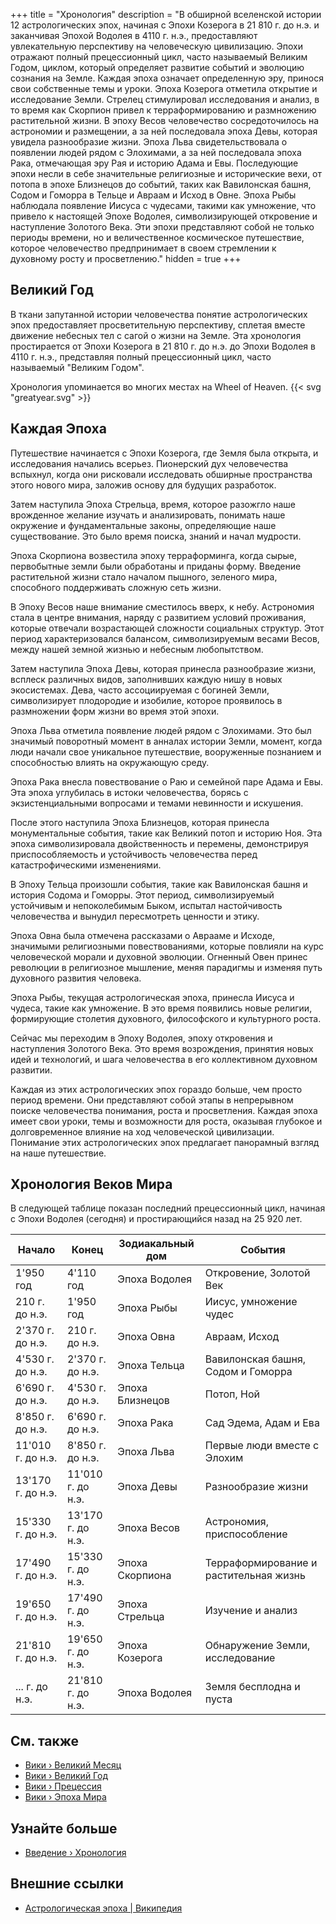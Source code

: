 +++
title = "Хронология"
description = "В обширной вселенской истории 12 астрологических эпох, начиная с Эпохи Козерога в 21 810 г. до н.э. и заканчивая Эпохой Водолея в 4110 г. н.э., предоставляют увлекательную перспективу на человеческую цивилизацию. Эпохи отражают полный прецессионный цикл, часто называемый Великим Годом, циклом, который определяет развитие событий и эволюцию сознания на Земле. Каждая эпоха означает определенную эру, принося свои собственные темы и уроки. Эпоха Козерога отметила открытие и исследование Земли. Стрелец стимулировал исследования и анализ, в то время как Скорпион привел к терраформированию и размножению растительной жизни. В эпоху Весов человечество сосредоточилось на астрономии и размещении, а за ней последовала эпоха Девы, которая увидела разнообразие жизни. Эпоха Льва свидетельствовала о появлении людей рядом с Элохимами, а за ней последовала эпоха Рака, отмечающая эру Рая и историю Адама и Евы. Последующие эпохи несли в себе значительные религиозные и исторические вехи, от потопа в эпохе Близнецов до событий, таких как Вавилонская башня, Содом и Гоморра в Тельце и Авраам и Исход в Овне. Эпоха Рыбы наблюдала появление Иисуса с чудесами, такими как умножение, что привело к настоящей Эпохе Водолея, символизирующей откровение и наступление Золотого Века. Эти эпохи представляют собой не только периоды времени, но и величественное космическое путешествие, которое человечество предпринимает в своем стремлении к духовному росту и просветлению."
hidden = true
+++

## Великий Год

В ткани запутанной истории человечества понятие астрологических эпох предоставляет просветительную перспективу, сплетая вместе движение небесных тел с сагой о жизни на Земле. Эта хронология простирается от Эпохи Козерога в 21 810 г. до н.э. до Эпохи Водолея в 4110 г. н.э., представляя полный прецессионный цикл, часто называемый "Великим Годом".

Хронология упоминается во многих местах на Wheel of Heaven. {{< svg "greatyear.svg" >}}

## Каждая Эпоха

Путешествие начинается с Эпохи Козерога, где Земля была открыта, и исследования начались всерьез. Пионерский дух человечества вспыхнул, когда они рисковали исследовать обширные пространства этого нового мира, заложив основу для будущих разработок.

Затем наступила Эпоха Стрельца, время, которое разожгло наше врожденное желание изучать и анализировать, понимать наше окружение и фундаментальные законы, определяющие наше существование. Это было время поиска, знаний и начал мудрости.

Эпоха Скорпиона возвестила эпоху терраформинга, когда сырые, первобытные земли были обработаны и приданы форму. Введение растительной жизни стало началом пышного, зеленого мира, способного поддерживать сложную сеть жизни.

В Эпоху Весов наше внимание сместилось вверх, к небу. Астрономия стала в центре внимания, наряду с развитием условий проживания, которые отвечали возрастающей сложности социальных структур. Этот период характеризовался балансом, символизируемым весами Весов, между нашей земной жизнью и небесным любопытством.

Затем наступила Эпоха Девы, которая принесла разнообразие жизни, всплеск различных видов, заполнивших каждую нишу в новых экосистемах. Дева, часто ассоциируемая с богиней Земли, символизирует плодородие и изобилие, которое проявилось в размножении форм жизни во время этой эпохи.

Эпоха Льва отметила появление людей рядом с Элохимами. Это был значимый поворотный момент в анналах истории Земли, момент, когда люди начали свое уникальное путешествие, вооруженные познанием и способностью влиять на окружающую среду.

Эпоха Рака внесла повествование о Раю и семейной паре Адама и Евы. Эта эпоха углубилась в истоки человечества, борясь с экзистенциальными вопросами и темами невинности и искушения.

После этого наступила Эпоха Близнецов, которая принесла монументальные события, такие как Великий потоп и историю Ноя. Эта эпоха символизировала двойственность и перемены, демонстрируя приспособляемость и устойчивость человечества перед катастрофическими изменениями.

В Эпоху Тельца произошли события, такие как Вавилонская башня и история Содома и Гоморры. Этот период, символизируемый устойчивым и непоколебимым Быком, испытал настойчивость человечества и вынудил пересмотреть ценности и этику.

Эпоха Овна была отмечена рассказами о Аврааме и Исходе, значимыми религиозными повествованиями, которые повлияли на курс человеческой морали и духовной эволюции. Огненный Овен принес революции в религиозное мышление, меняя парадигмы и изменяя путь духовного развития человека.

Эпоха Рыбы, текущая астрологическая эпоха, принесла Иисуса и чудеса, такие как умножение. В это время появились новые религии, формирующие столетия духовного, философского и культурного роста.

Сейчас мы переходим в Эпоху Водолея, эпоху откровения и наступления Золотого Века. Это время возрождения, принятия новых идей и технологий, и шага человечества в его коллективном духовном развитии.

Каждая из этих астрологических эпох гораздо больше, чем просто период времени. Они представляют собой этапы в непрерывном поиске человечества понимания, роста и просветления. Каждая эпоха имеет свои уроки, темы и возможности для роста, оказывая глубокое и долговременное влияние на ход человеческой цивилизации. Понимание этих астрологических эпох предлагает панорамный взгляд на наше путешествие.

## Хронология Веков Мира

В следующей таблице показан последний прецессионный цикл, начиная с Эпохи Водолея (сегодня) и простирающийся назад на 25 920 лет.

| Начало    | Конец     | Зодиакальный дом  | События                         |
|-----------|-----------|-------------------|-------------------------------|
| 1'950 год | 4'110 год | Эпоха Водолея     | Откровение, Золотой Век        |
| 210 г. до н.э. | 1'950 год  | Эпоха Рыбы     | Иисус, умножение чудес         |
| 2'370 г. до н.э. | 210 г. до н.э. | Эпоха Овна | Авраам, Исход                  |
| 4'530 г. до н.э. | 2'370 г. до н.э. | Эпоха Тельца | Вавилонская башня, Содом и Гоморра       |
| 6'690 г. до н.э. | 4'530 г. до н.э. | Эпоха Близнецов | Потоп, Ной                    |
| 8'850 г. до н.э. | 6'690 г. до н.э. | Эпоха Рака | Сад Эдема, Адам и Ева    |
| 11'010 г. до н.э. | 8'850 г. до н.э. | Эпоха Льва | Первые люди вместе с Элохим     |
| 13'170 г. до н.э. | 11'010 г. до н.э. | Эпоха Девы | Разнообразие жизни             |
| 15'330 г. до н.э. | 13'170 г. до н.э. | Эпоха Весов | Астрономия, приспособление       |
| 17'490 г. до н.э. | 15'330 г. до н.э. | Эпоха Скорпиона | Терраформирование и растительная жизнь   |
| 19'650 г. до н.э. | 17'490 г. до н.э. | Эпоха Стрельца | Изучение и анализ            |
| 21'810 г. до н.э. | 19'650 г. до н.э. | Эпоха Козерога | Обнаружение Земли, исследование |
| ... г. до н.э. | 21'810 г. до н.э. | Эпоха Водолея | Земля бесплодна и пуста         |

## См. также

- [Вики › Великий Месяц](../../wiki/great-month/)
- [Вики › Великий Год](../../wiki/great-year/)
- [Вики › Прецессия](../../wiki/precession/)
- [Вики › Эпоха Мира](../../wiki/world-age/)

## Узнайте больше

- [Введение › Хронология](../../timeline/preamble/)

## Внешние ссылки

- [Астрологическая эпоха | Википедия](https://ru.wikipedia.org/wiki/Астрологическая_эпоха)